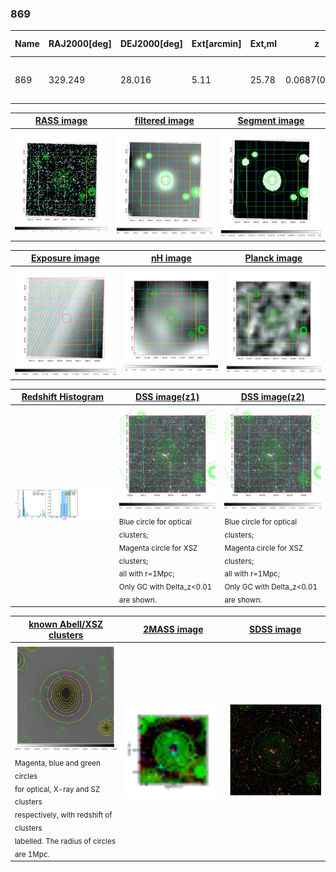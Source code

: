 <div STYLE="page-break-after: always;"></div>

### 869

|Name|RAJ2000[deg]|DEJ2000[deg] |Ext[arcmin]| Ext,ml | z | z_src| C|GC(XSZ,Delta_z<0.01)| GC(OPT,Delta_z<0.01)|GC| R_sig[arcmin] | R500[arcmin] | R500[Mpc]| CRsig[c/s] | CR500[c/s] |L500[1E44 erg/s]|F500[1E-12 erg/s/cm^2]| M500[1E14 Msun]|Tx[keV]|Cnt_sig|Beta|Rc[arcmin]|Comment|Alias|
|---|---|---|---|---|---|------|---|--------|---------|----------|---|---|---|---|---|---|---|---|---|---|---|---|---|---|
|869| 329.249| 28.016| 5.11| 25.78| 0.0687(0.005)| z1, z_xsz| B| F20, SPI| -| C, F20, SPI, W| 12.700| 7.868| 0.620| 0.069(0.029)| 0.065(0.028)| 0.118(0.033)| 1.030(0.291)| 0.72(0.11)| 1.79(0.16)| 51.7| 0.850(-0.153+0.106)| 6.276(-1.398+1.107)| -| t266|

|[RASS image](../image/869/869_img.pdf)|[filtered image](../image/869/869_fil.pdf)|[Segment image](../image/869/869_seg.pdf)|
|-------------------|--------------------|-------------------|
| <img src="../image/869/869_img.png" width="300">  | <img src="../image/869/869_fil.png" width="300">   | <img src="../image/869/869_seg.png" width="300">  |

|[Exposure image](../image/869/869_mex.pdf)| [nH image](../image/869/869_nh.pdf)| [Planck image](../image/869/869_p.pdf)|
|-------------------|--------------------|-------------------|
|<img src="../image/869/869_mex.png" width="300">   | <img src="../image/869/869_nh.png" width="300">    | <img src="../image/869/869_p.png" width="300"> |

|[Redshift Histogram](../image/869/869_zg.pdf) | [DSS image(z1)](../image/869/869_dss_z1.pdf)      |  [DSS image(z2)](../image/869/869_dss_z2.pdf)    |
|-------------------|--------------------|-------------------|
|<img src="../image/869/869_zg.png" width="300"> |<img src="../image/869/869_dss_z1.png" width="300"> <sub><br>Blue circle for optical clusters; <br>Magenta circle for XSZ clusters; <br>all with r=1Mpc; <br>Only GC with Delta_z<0.01 are shown. </sub>| <img src="../image/869/869_dss_z2.png" width="300"><sub><br>Blue circle for optical clusters; <br>Magenta circle for XSZ clusters; <br>all with r=1Mpc; <br>Only GC with Delta_z<0.01 are shown. </sub> |

|[known Abell/XSZ clusters](../image/869/869_gc.pdf) | [2MASS image](../image/869/869_2mass.pdf)      |[SDSS image](../image/869/869_sdss.pdf)   |
|-------------------|-------------------|-------------------|
|<img src=../image/869/869_gc.png width="300"> <br><sub>Magenta, blue and green circles <br>for optical, X-ray and SZ clusters <br>respectively, with redshift of clusters <br>labelled. The radius of circles <br>are 1Mpc.</sub>|<img src="../image/869/869_2mass.png" width="300">  | <img src="../image/869/869_sdss.png" width="300">  |




